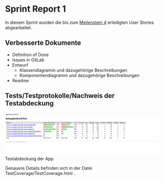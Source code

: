 # Sprint Report 1

In diesem Sprint wurden die bis zum [Meilenstein 4](meilenstein-url) erledigten User Stories abgearbeitet.

## Verbesserte Dokumente

- Definition of Done
- Issues in GitLab
- Entwurf
 	- Klassendiagramm und dazugehörige Beschreibungen
 	- Komponentendiagramm und dazugehörige Beschreibungen
- Readme

## Tests/Testprotokolle/Nachweis der Testabdeckung
![Testabdeckung der App](images/Test.png)
Testabdeckung der App

Genauere Details befinden sich in der Datei TestCoverage/TestCoverage.html .
